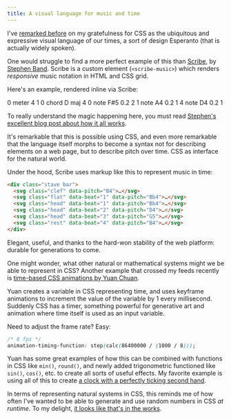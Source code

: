```yaml
---
title: A visual language for music and time
---
```


I've [remarked before](/2023/11/gradient-grid/#:~:text=Once%20again%20I%E2%80%99m%20left%20marveling%20at%20the%20humble%20power%20of%20CSS%2C%20and%20feeling%20grateful%20that%20we%20live%20during%20times%20when%20such%20an%20expressive%20yet%20simple%20visual%20language%20is%20spoken%20so%20ubiquitously.) on my gratefulness for CSS as the ubiquitous and expressive visual language of our times, a sort of design Esperanto (that is actually widely spoken).

One would struggle to find a more perfect example of this than [Scribe](https://labs.cruncher.ch/scribe), by [Stephen Band](https://stephen.band). Scribe is a custom element (`<scribe-music>`) which renders _responsive_ music notation in HTML and CSS grid.

Here's an example, rendered inline via Scribe:

<scribe-music type="sequence" clef="treble" meter="4/4">
  0 meter 4 1
  0 chord D maj 4
  0 note F#5 0.2 2
  1 note A4  0.2 1
  4 note D4  0.2 1
</scribe-music>

To really understand the magic happening here, you must read [Stephen's excellent blog post about how it all works](https://cruncher.ch/blog/printing-music-with-css-grid).

It's remarkable that this is possible using CSS, and even more remarkable that the language itself morphs to become a syntax not for describing elements on a web page, but to describe pitch over time. CSS as interface for the natural world.

Under the hood, Scribe uses markup like this to represent music in time:

```html
<div class="stave bar">
  <svg class="clef" data-pitch="B4">…</svg>
  <svg class="flat" data-beat="1" data-pitch="Bb4">…</svg>
  <svg class="head" data-beat="1" data-pitch="Bb4">…</svg>
  <svg class="head" data-beat="2" data-pitch="D4">…</svg>
  <svg class="head" data-beat="3" data-pitch="G5">…</svg>
  <svg class="rest" data-beat="4" data-pitch="B4">…</svg>
</div>
```

Elegant, useful, and thanks to the hard-won stability of the web platform: durable for generations to come.

One might wonder, what other natural or mathematical systems might we be able to represent in CSS? Another example that crossed my feeds recently is [time-based CSS animations by Yuan Chuan](https://yuanchuan.dev/time-based-css-animations).

Yuan creates a variable in CSS representing time, and uses keyframe animations to increment the value of the variable by 1 every millisecond. Suddenly CSS has a timer, something powerful for generative art and animation where time itself is used as an input variable.

Need to adjust the frame rate? Easy:

```css
/* 8 fps */
animation-timing-function: step(calc(86400000 / (1000 / 8)));
```

Yuan has some great examples of how this can be combined with functions in CSS like `min()`, `round()`, and newly added trigonometric functioned like `sin()`, `cos()`, etc. to create all sorts of useful effects. My favorite example is using all of this to create [a clock with a perfectly ticking second hand](https://yuanchuan.dev/time-based-css-animations#:~:text=How%20can%20we%20make%20a%20jumping%20motion%20for%20the%20second%20hand).

In terms of representing natural systems in CSS, this reminds me of how often I've wanted to be able to generate and use random numbers in CSS _at runtime_. To my delight, [it looks like that's in the works](https://drafts.csswg.org/css-values-5/#randomness).

<link rel="stylesheet" href="https://stephen.band/scribe/build/scribe-music/module.css" />
<script type="module" src="https://stephen.band/scribe/build/scribe-music/module.js" async></script>
